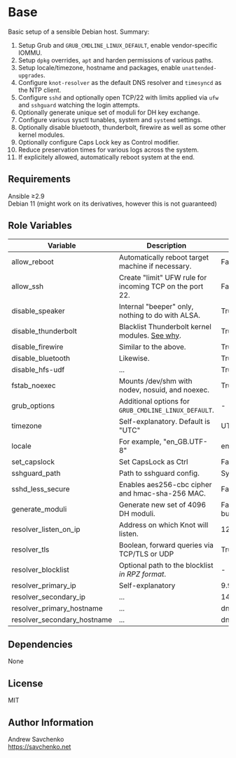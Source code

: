 Base
=========
Basic setup of a sensible Debian host. Summary:  
1. Setup Grub and `GRUB_CMDLINE_LINUX_DEFAULT`, enable vendor-specific IOMMU.
2. Setup `dpkg` overrides, `apt` and harden permissions of various paths.
3. Setup locale/timezone, hostname and packages, enable `unattended-upgrades`.
4. Configure `knot-resolver` as the default DNS resolver and `timesyncd` as the NTP client.
5. Configure `sshd` and optionally open TCP/22 with limits applied via `ufw` and `sshguard` watching the login attempts.
6. Optionally generate unique set of moduli for DH key exchange.
7. Configure various sysctl tunables, system and `systemd` settings.
8. Optionally disable bluetooth, thunderbolt, firewire as well as some other kernel modules.
9. Optionally configure Caps Lock key as Control modifier.
10. Reduce preservation times for various logs across the system.
11. If explicitely allowed, automatically reboot system at the end.

Requirements
------------
Ansible ≥2.9  
Debian 11 (might work on its derivatives, however this is not guaranteed)

Role Variables
--------------

| Variable                    | Description                                                              | Default                  |
|-----------------------------|--------------------------------------------------------------------------|--------------------------|
| allow_reboot                | Automatically reboot target machine if necessary.                        | False                    |
| allow_ssh                   | Create "limit" UFW rule for incoming TCP on the port 22.                 | False                    |
| disable_speaker             | Internal "beeper" only, nothing to do with ALSA.                         | True                     |
| disable_thunderbolt         | Blacklist Thunderbolt kernel modules. [See why](https://thunderspy.io/). | True                     |
| disable_firewire            | Similar to the above.                                                    | True                     |
| disable_bluetooth           | Likewise.                                                                | True                     |
| disable_hfs-udf             | ...                                                                      | True                     |
| fstab_noexec                | Mounts /dev/shm with nodev, nosuid, and noexec.                          | True                     |
| grub_options                | Additional options for `GRUB_CMDLINE_LINUX_DEFAULT`.                     | -                        |
| timezone                    | Self-explanatory. Default is "UTC"                                       | UTC                      |
| locale                      | For example, "en_GB.UTF-8"                                               | en_US.UTF8               |
| set_capslock                | Set CapsLock as Ctrl                                                     | False                    |
| sshguard_path               | Path to sshguard config.                                                 | System default           |
| sshd_less_secure            | Enables aes256-cbc cipher and hmac-sha-256 MAC.                          | False                    |
| generate_moduli             | Generate new set of 4096 DH moduli.                                      | False (copy bundled set) |
| resolver_listen_on_ip       | Address on which Knot will listen.                                       | 127.0.0.1                |
| resolver_tls                | Boolean, forward queries via TCP/TLS or UDP                              | True (TLS)               |
| resolver_blocklist          | Optional path to the blocklist _in RPZ format_.                          | -                        |
| resolver_primary_ip         | Self-explanatory                                                         | 9.9.9.9                  |
| resolver_secondary_ip       | ...                                                                      | 149.112.112.112          |
| resolver_primary_hostname   | ...                                                                      | dns.quad9.net            |
| resolver_secondary_hostname | ...                                                                      | dns.quad9.net            |

Dependencies
------------
None

License
-------
MIT

Author Information
------------------
Andrew Savchenko  
https://savchenko.net
